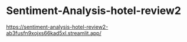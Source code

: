 # Sentiment-Analysis-hotel-review2

https://sentiment-analysis-hotel-review2-ab3fusfn9xojxs66kad5xl.streamlit.app/
